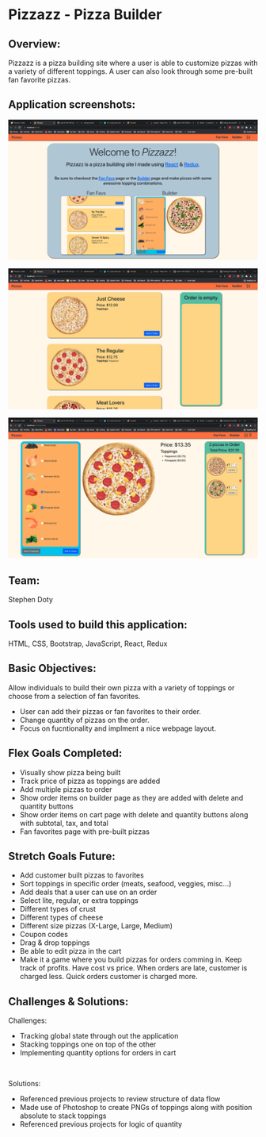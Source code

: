 # Pizzazz - Pizza Builder

## Overview:
Pizzazz is a pizza building site where a user is able to customize pizzas with a variety of different toppings. A user can also look through some pre-built fan favorite pizzas.  

## Application screenshots:

![Alt text](public/images/screenshots/homepage_screenshot.png)
<br/>

![Alt text](public/images/screenshots/fanFavs_screenshot.png)
<br/>

![Alt text](public/images/screenshots/builder_screenshot.png)
<br/>

## Team:

Stephen Doty
<br>

## Tools used to build this application:

HTML,
CSS,
Bootstrap,
JavaScript,
React,
Redux

## Basic Objectives:

Allow individuals to build their own pizza with a variety of toppings or choose from a selection of fan favorites.
 - User can add their pizzas or fan favorites to their order. 
 - Change quantity of pizzas on the order.
 - Focus on fucntionality and implment a nice webpage layout.

## Flex Goals Completed:

- Visually show pizza being built
- Track price of pizza as toppings are added
- Add multiple pizzas to order
- Show order items on builder page as they are added with delete and quantity buttons
- Show order items on cart page with delete and quantity buttons along with subtotal, tax, and total
- Fan favorites page with pre-built pizzas

## Stretch Goals Future:

- Add customer built pizzas to favorites
- Sort toppings in specific order (meats, seafood, veggies, misc...)
- Add deals that a user can use on an order
- Select lite, regular, or extra toppings
- Different types of crust
- Different types of cheese
- Different size pizzas (X-Large, Large, Medium)
- Coupon codes
- Drag & drop toppings
- Be able to edit pizza in the cart
- Make it a game where you build pizzas for orders comming in. Keep track of profits. Have cost vs price. When orders are late, customer is charged less. Quick orders customer is charged more. 


## Challenges & Solutions:

Challenges: 
- Tracking global state through out the application
- Stacking toppings one on top of the other
- Implementing quantity options for orders in cart
<br>

Solutions:
- Referenced previous projects to review structure of data flow
- Made use of Photoshop to create PNGs of toppings along with position absolute to stack toppings
- Referenced previous projects for logic of quantity

